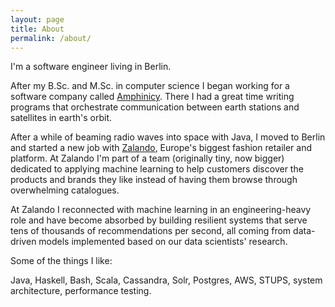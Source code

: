```yaml
---
layout: page
title: About
permalink: /about/
---
```


I'm a software engineer living in Berlin.

After my B.Sc. and M.Sc. in computer science
I began working for a software company called [Amphinicy](http://www.amphinicy.com/).
There I had a great time writing programs that orchestrate communication between earth stations 
and satellites in earth's orbit.

After a while of beaming radio waves into space with Java, I moved to Berlin and
started a new job with [Zalando](http://jobs.zalando.de/en/welcome-zalando), Europe's biggest
fashion retailer and platform. At Zalando I'm part of a team (originally tiny, now bigger)
dedicated to applying machine learning to help customers discover the products and brands
they like instead of having them browse through overwhelming catalogues.

At Zalando I reconnected with machine learning in an engineering-heavy role and have become 
absorbed by building resilient systems that serve tens of thousands of recommendations per second,
all coming from data-driven models implemented based on our data scientists' research.

Some of the things I like:

Java, Haskell, Bash, Scala, Cassandra, Solr, Postgres, AWS, STUPS, system architecture, performance testing.


